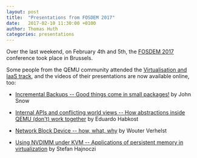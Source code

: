 ```yaml
---
layout: post
title:  "Presentations from FOSDEM 2017"
date:   2017-02-10 11:30:00 +0100
author: Thomas Huth
categories: presentations
---
```

Over the last weekend, on February 4th and 5th, the
[FOSDEM 2017](https://fosdem.org/2017/) conference took place in Brussels.

Some people from the QEMU community attended the [Virtualisation and IaaS
track](https://fosdem.org/2017/schedule/track/virtualisation_and_iaas/),
and the videos of their presentations are now available online, too:

* [Incremental Backups -- Good things come in small
   packages!](https://fosdem.org/2017/schedule/event/backup_dr_incr_backups/)
  by John Snow

* [Internal APIs and conflicting world views -- How abstractions inside QEMU
  (don't) work together](https://fosdem.org/2017/schedule/event/iaas_qemintapi/)
  by Eduardo Habkost

* [Network Block Device -- how, what,
   why](https://fosdem.org/2017/schedule/event/iaas_netblodev/)
  by Wouter Verhelst

* [Using NVDIMM under KVM -- Applications of persistent memory in
   virtualization](https://fosdem.org/2017/schedule/event/iaas_usinvdund/)
  by Stefan Hajnoczi

